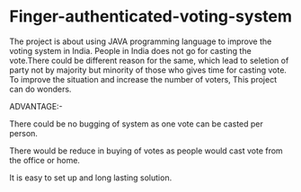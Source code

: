 # Finger-authenticated-voting-system

The project is about using JAVA programming language to improve the voting system in India. People in India does not go for casting the vote.There could be different reason for the same, which lead to seletion of party not by majority but minority of those who gives time for casting vote. 
To improve the situation and increase the number of voters, This project can do wonders.


ADVANTAGE:- 

There could be no bugging of system as one vote can be casted per person. 

There would be reduce in buying of votes as people would cast vote from the office or home. 

It is easy to set up and long lasting solution.
